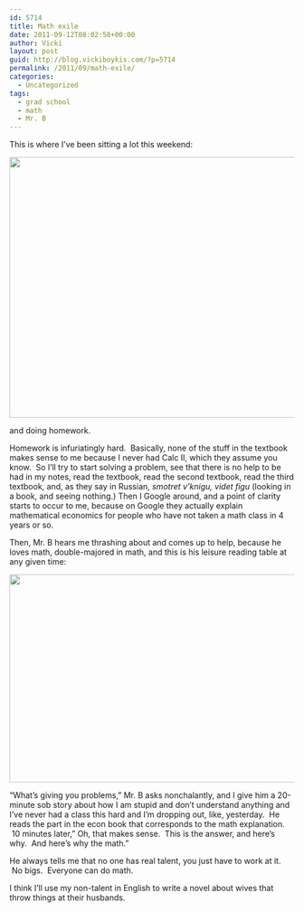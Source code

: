 ```yaml
---
id: 5714
title: Math exile
date: 2011-09-12T08:02:58+00:00
author: Vicki
layout: post
guid: http://blog.vickiboykis.com/?p=5714
permalink: /2011/09/math-exile/
categories:
  - Uncategorized
tags:
  - grad school
  - math
  - Mr. B
---
```

This is where I&#8217;ve been sitting a lot this weekend:

<p style="text-align: center;">
  <a href="http://blog.vickiboykis.com/wp-content/uploads/2011/09/IMAG0952.jpg"><img class="aligncenter size-full wp-image-5715" title="IMAG0952" src="http://blog.vickiboykis.com/wp-content/uploads/2011/09/IMAG0952.jpg" alt="" width="768" height="461" /></a>
</p>

<p style="text-align: left;">
  and doing homework.
</p>

<p style="text-align: left;">
  Homework is infuriatingly hard.  Basically, none of the stuff in the textbook makes sense to me because I never had Calc II, which they assume you know.  So I&#8217;ll try to start solving a problem, see that there is no help to be had in my notes, read the textbook, read the second textbook, read the third textbook, and, as they say in Russian, <em>smotret v&#8217;knigu, videt figu</em> (looking in a book, and seeing nothing.) Then I Google around, and a point of clarity starts to occur to me, because on Google they actually explain mathematical economics for people who have not taken a math class in 4 years or so.
</p>

<p style="text-align: left;">
  Then, Mr. B hears me thrashing about and comes up to help, because he loves math, double-majored in math, and this is his leisure reading table at any given time:
</p>

<p style="text-align: center;">
  <a href="http://blog.vickiboykis.com/wp-content/uploads/2011/09/IMAG0888.jpg"><img class="aligncenter size-full wp-image-5716" title="IMAG0888" src="http://blog.vickiboykis.com/wp-content/uploads/2011/09/IMAG0888.jpg" alt="" width="614" height="368" /></a>
</p>

<p style="text-align: left;">
  &#8220;What&#8217;s giving you problems,&#8221; Mr. B asks nonchalantly, and I give him a 20-minute sob story about how I am stupid and don&#8217;t understand anything and I&#8217;ve never had a class this hard and I&#8217;m dropping out, like, yesterday.  He reads the part in the econ book that corresponds to the math explanation.  10 minutes later,&#8221; Oh, that makes sense.  This is the answer, and here&#8217;s why.  And here&#8217;s why the math.&#8221;
</p>

<p style="text-align: left;">
  He always tells me that no one has real talent, you just have to work at it.  No bigs.  Everyone can do math.
</p>

<p style="text-align: left;">
  I think I&#8217;ll use my non-talent in English to write a novel about wives that throw things at their husbands.
</p>